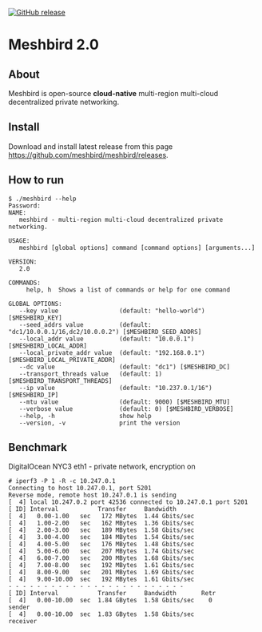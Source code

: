 [![GitHub release](https://img.shields.io/github/release/meshbird/meshbird/all.svg?style=flat-square)](https://github.com/meshbird/meshbird/releases)

# Meshbird 2.0

## About

Meshbird is open-source **cloud-native** multi-region multi-cloud decentralized private networking.

## Install

Download and install latest release from this page https://github.com/meshbird/meshbird/releases.

## How to run

```
$ ./meshbird --help
Password:
NAME:
   meshbird - multi-region multi-cloud decentralized private networking. 

USAGE:
   meshbird [global options] command [command options] [arguments...]

VERSION:
   2.0

COMMANDS:
     help, h  Shows a list of commands or help for one command

GLOBAL OPTIONS:
   --key value                 (default: "hello-world") [$MESHBIRD_KEY]
   --seed_addrs value          (default: "dc1/10.0.0.1/16,dc2/10.0.0.2") [$MESHBIRD_SEED_ADDRS]
   --local_addr value          (default: "10.0.0.1") [$MESHBIRD_LOCAL_ADDR]
   --local_private_addr value  (default: "192.168.0.1") [$MESHBIRD_LOCAL_PRIVATE_ADDR]
   --dc value                  (default: "dc1") [$MESHBIRD_DC]
   --transport_threads value   (default: 1) [$MESHBIRD_TRANSPORT_THREADS]
   --ip value                  (default: "10.237.0.1/16") [$MESHBIRD_IP]
   --mtu value                 (default: 9000) [$MESHBIRD_MTU]
   --verbose value             (default: 0) [$MESHBIRD_VERBOSE]
   --help, -h                  show help
   --version, -v               print the version
```

## Benchmark

DigitalOcean NYC3 eth1 - private network, encryption on

```
# iperf3 -P 1 -R -c 10.247.0.1                                          
Connecting to host 10.247.0.1, port 5201
Reverse mode, remote host 10.247.0.1 is sending
[  4] local 10.247.0.2 port 42536 connected to 10.247.0.1 port 5201
[ ID] Interval           Transfer     Bandwidth
[  4]   0.00-1.00   sec   172 MBytes  1.44 Gbits/sec                  
[  4]   1.00-2.00   sec   162 MBytes  1.36 Gbits/sec                  
[  4]   2.00-3.00   sec   189 MBytes  1.58 Gbits/sec                  
[  4]   3.00-4.00   sec   184 MBytes  1.54 Gbits/sec                  
[  4]   4.00-5.00   sec   176 MBytes  1.48 Gbits/sec                  
[  4]   5.00-6.00   sec   207 MBytes  1.74 Gbits/sec                  
[  4]   6.00-7.00   sec   200 MBytes  1.68 Gbits/sec                  
[  4]   7.00-8.00   sec   192 MBytes  1.61 Gbits/sec                  
[  4]   8.00-9.00   sec   201 MBytes  1.69 Gbits/sec                  
[  4]   9.00-10.00  sec   192 MBytes  1.61 Gbits/sec                  
- - - - - - - - - - - - - - - - - - - - - - - - -
[ ID] Interval           Transfer     Bandwidth       Retr
[  4]   0.00-10.00  sec  1.84 GBytes  1.58 Gbits/sec    0             sender
[  4]   0.00-10.00  sec  1.83 GBytes  1.58 Gbits/sec                  receiver
```
